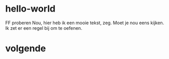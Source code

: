 # hello-world
FF proberen
Nou, hier heb ik een mooie tekst, zeg. 
Moet je nou eens kijken.
Ik zet er een regel bij om te oefenen.

# volgende